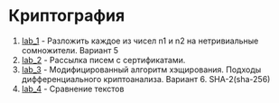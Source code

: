 # Криптография

1. [lab_1](lab_1) - Разложить каждое из чисел n1 и n2 на нетривиальные сомножители. Вариант 5
2. [lab_2](lab_2) - Рассылка писем с сертификатами.
3. [lab_3](lab_3) - Модифицированный алгоритм хэщирования. Подходы дифференциального криптоанализа. Вариант 6. SHA-2(sha-256)
4. [lab_4](lab_4) - Сравнение текстов

